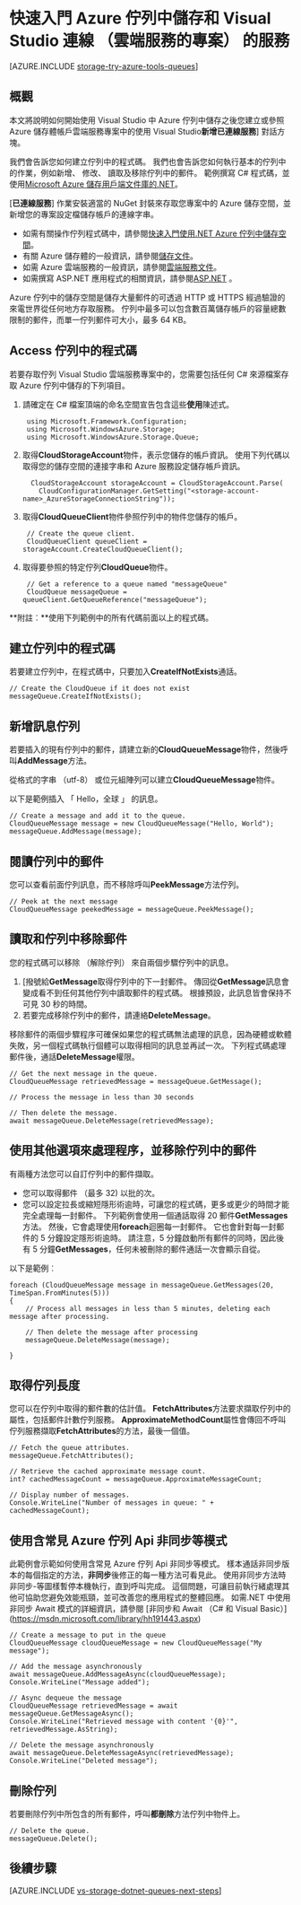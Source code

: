 <properties
    pageTitle="快速入門佇列中儲存和 Visual Studio 連線服務 （雲端服務） |Microsoft Azure"
    description="如何開始使用 Visual Studio 中雲端服務專案中的 Azure 佇列中儲存之後連線到使用 Visual Studio 儲存的帳戶已連線服務"
    services="storage"
    documentationCenter=""
    authors="TomArcher"
    manager="douge"
    editor=""/>

<tags
    ms.service="storage"
    ms.workload="web"
    ms.tgt_pltfrm="vs-getting-started" 
    ms.devlang="na"
    ms.topic="article"
    ms.date="07/18/2016"
    ms.author="tarcher"/>

# <a name="getting-started-with-azure-queue-storage-and-visual-studio-connected-services-cloud-services-projects"></a>快速入門 Azure 佇列中儲存和 Visual Studio 連線 （雲端服務的專案） 的服務

[AZURE.INCLUDE [storage-try-azure-tools-queues](../../includes/storage-try-azure-tools-queues.md)]

## <a name="overview"></a>概觀

本文將說明如何開始使用 Visual Studio 中 Azure 佇列中儲存之後您建立或參照 Azure 儲存體帳戶雲端服務專案中的使用 Visual Studio**新增已連線服務**] 對話方塊。

我們會告訴您如何建立佇列中的程式碼。 我們也會告訴您如何執行基本的佇列中的作業，例如新增、 修改、 讀取及移除佇列中的郵件。 範例撰寫 C# 程式碼，並使用[Microsoft Azure 儲存用戶端文件庫的.NET](https://msdn.microsoft.com/library/azure/dn261237.aspx)。

[**已連線服務**] 作業安裝適當的 NuGet 封裝來存取您專案中的 Azure 儲存空間，並新增您的專案設定檔儲存帳戶的連線字串。

 - 如需有關操作佇列程式碼中，請參閱[快速入門使用.NET Azure 佇列中儲存空間](storage-dotnet-how-to-use-queues.md)。
 - 有關 Azure 儲存體的一般資訊，請參閱[儲存文件](https://azure.microsoft.com/documentation/services/storage/)。
 - 如需 Azure 雲端服務的一般資訊，請參閱[雲端服務文件](https://azure.microsoft.com/documentation/services/cloud-services/)。
 - 如需撰寫 ASP.NET 應用程式的相關資訊，請參閱[ASP.NET](http://www.asp.net) 。


Azure 佇列中的儲存空間是儲存大量郵件的可透過 HTTP 或 HTTPS 經過驗證的來電世界從任何地方存取服務。 佇列中最多可以包含數百萬儲存帳戶的容量總數限制的郵件，而單一佇列郵件可大小，最多 64 KB。


## <a name="access-queues-in-code"></a>Access 佇列中的程式碼

若要存取佇列 Visual Studio 雲端服務專案中的，您需要包括任何 C# 來源檔案存取 Azure 佇列中儲存的下列項目。

1. 請確定在 C# 檔案頂端的命名空間宣告包含這些**使用**陳述式。

        using Microsoft.Framework.Configuration;
        using Microsoft.WindowsAzure.Storage;
        using Microsoft.WindowsAzure.Storage.Queue;

2. 取得**CloudStorageAccount**物件，表示您儲存的帳戶資訊。 使用下列代碼以取得您的儲存空間的連接字串和 Azure 服務設定儲存帳戶資訊。

         CloudStorageAccount storageAccount = CloudStorageAccount.Parse(
           CloudConfigurationManager.GetSetting("<storage-account-name>_AzureStorageConnectionString"));

3. 取得**CloudQueueClient**物件參照佇列中的物件您儲存的帳戶。  

        // Create the queue client.
        CloudQueueClient queueClient = storageAccount.CreateCloudQueueClient();

4. 取得要參照的特定佇列**CloudQueue**物件。

        // Get a reference to a queue named "messageQueue"
        CloudQueue messageQueue = queueClient.GetQueueReference("messageQueue");


**附註︰**使用下列範例中的所有代碼前面以上的程式碼。

## <a name="create-a-queue-in-code"></a>建立佇列中的程式碼

若要建立佇列中，在程式碼中，只要加入**CreateIfNotExists**通話。

    // Create the CloudQueue if it does not exist
    messageQueue.CreateIfNotExists();

## <a name="add-a-message-to-a-queue"></a>新增訊息佇列

若要插入的現有佇列中的郵件，請建立新的**CloudQueueMessage**物件，然後呼叫**AddMessage**方法。

從格式的字串 （utf-8） 或位元組陣列可以建立**CloudQueueMessage**物件。

以下是範例插入 「 Hello，全球 」 的訊息。

    // Create a message and add it to the queue.
    CloudQueueMessage message = new CloudQueueMessage("Hello, World");
    messageQueue.AddMessage(message);

## <a name="read-a-message-in-a-queue"></a>閱讀佇列中的郵件

您可以查看前面佇列訊息，而不移除呼叫**PeekMessage**方法佇列。

    // Peek at the next message
    CloudQueueMessage peekedMessage = messageQueue.PeekMessage();

## <a name="read-and-remove-a-message-in-a-queue"></a>讀取和佇列中移除郵件

您的程式碼可以移除 （解除佇列） 來自兩個步驟佇列中的訊息。

1. [撥號給**GetMessage**取得佇列中的下一封郵件。 傳回從**GetMessage**訊息會變成看不到任何其他佇列中讀取郵件的程式碼。 根據預設，此訊息皆會保持不可見 30 秒的時間。
2.  若要完成移除佇列中的郵件，請連絡**DeleteMessage**。

移除郵件的兩個步驟程序可確保如果您的程式碼無法處理的訊息，因為硬體或軟體失敗，另一個程式碼執行個體可以取得相同的訊息並再試一次。 下列程式碼處理郵件後，通話**DeleteMessage**權限。

    // Get the next message in the queue.
    CloudQueueMessage retrievedMessage = messageQueue.GetMessage();

    // Process the message in less than 30 seconds

    // Then delete the message.
    await messageQueue.DeleteMessage(retrievedMessage);


## <a name="use-additional-options-to-process-and-remove-queue-messages"></a>使用其他選項來處理程序，並移除佇列中的郵件

有兩種方法您可以自訂佇列中的郵件擷取。

 - 您可以取得郵件 （最多 32) 以批的次。
 - 您可以設定拉長或縮短隱形術逾時，可讓您的程式碼，更多或更少的時間才能完全處理每一封郵件。 下列範例會使用一個通話取得 20 郵件**GetMessages**方法。 然後，它會處理使用**foreach**迴圈每一封郵件。 它也會針對每一封郵件的 5 分鐘設定隱形術逾時。 請注意，5 分鐘啟動所有郵件的同時，因此後有 5 分鐘**GetMessages**，任何未被刪除的郵件通話一次會顯示自從。

以下是範例︰

    foreach (CloudQueueMessage message in messageQueue.GetMessages(20, TimeSpan.FromMinutes(5)))
    {
        // Process all messages in less than 5 minutes, deleting each message after processing.

        // Then delete the message after processing
        messageQueue.DeleteMessage(message);

    }

## <a name="get-the-queue-length"></a>取得佇列長度

您可以在佇列中取得的郵件數的估計值。 **FetchAttributes**方法要求擷取佇列中的屬性，包括郵件計數佇列服務。 **ApproximateMethodCount**屬性會傳回不呼叫佇列服務擷取**FetchAttributes**的方法，最後一個值。

    // Fetch the queue attributes.
    messageQueue.FetchAttributes();

    // Retrieve the cached approximate message count.
    int? cachedMessageCount = messageQueue.ApproximateMessageCount;

    // Display number of messages.
    Console.WriteLine("Number of messages in queue: " + cachedMessageCount);

## <a name="use-the-async-await-pattern-with-common-azure-queue-apis"></a>使用含常見 Azure 佇列 Api 非同步等模式

此範例會示範如何使用含常見 Azure 佇列 Api 非同步等模式。 樣本通話非同步版本的每個指定的方法，**非同步**後修正的每一種方法可看見此。 使用非同步方法時非同步-等圖樣暫停本機執行，直到呼叫完成。 這個問題，可讓目前執行緒處理其他可協助您避免效能瓶頸，並可改善您的應用程式的整體回應。 如需.NET 中使用非同步 Await 模式的詳細資訊，請參閱 [非同步和 Await （C# 和 Visual Basic）] (https://msdn.microsoft.com/library/hh191443.aspx)

    // Create a message to put in the queue
    CloudQueueMessage cloudQueueMessage = new CloudQueueMessage("My message");

    // Add the message asynchronously
    await messageQueue.AddMessageAsync(cloudQueueMessage);
    Console.WriteLine("Message added");

    // Async dequeue the message
    CloudQueueMessage retrievedMessage = await messageQueue.GetMessageAsync();
    Console.WriteLine("Retrieved message with content '{0}'", retrievedMessage.AsString);

    // Delete the message asynchronously
    await messageQueue.DeleteMessageAsync(retrievedMessage);
    Console.WriteLine("Deleted message");

## <a name="delete-a-queue"></a>刪除佇列

若要刪除佇列中所包含的所有郵件，呼叫**都刪除**方法佇列中物件上。

    // Delete the queue.
    messageQueue.Delete();

## <a name="next-steps"></a>後續步驟

[AZURE.INCLUDE [vs-storage-dotnet-queues-next-steps](../../includes/vs-storage-dotnet-queues-next-steps.md)]
